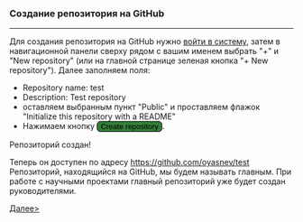 ### Создание репозитория на GitHub 

---

Для создания репозитория на GitHub нужно [войти в систему](https://github.com/), затем в навигационной панели сверху рядом с вашим именем выбрать "+" и "New repository" (или на главной странице зеленая кнопка "+ New repository"). Далее заполняем поля: 
- Repository name: test 
- Description: Test repository 
- оставляем выбранным пункт "Public" и проставляем флажок "Initialize this repository with a README" 
- Нажимаем кнопку <button style="background-color: #347d39;border-radius: 6px; border: 1px solid;">Create repository</button>. 

Репозиторий создан! 

Теперь он доступен по адресу  https://github.com/oyasnev/test Репозиторий, находящийся на GitHub, мы будем называть главным. При работе с научными проектами главный репозиторий уже будет создан руководителями. 

[Далее>](./instalGit)